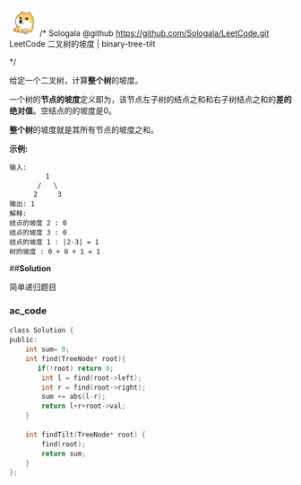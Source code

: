 ![](https://github.com/Sologala/SomeThings/blob/master/face.jpg?raw=true)
/*
    Sologala   @github    https://github.com/Sologala/LeetCode.git
    LeetCode   二叉树的坡度
   |     binary-tree-tilt

*/

给定一个二叉树，计算**整个树**的坡度。

一个树的**节点的坡度**定义即为，该节点左子树的结点之和和右子树结点之和的**差的绝对值**。空结点的的坡度是0。

**整个树**的坡度就是其所有节点的坡度之和。

**示例:**

```
输入: 
         1
       /   \
      2     3
输出: 1
解释: 
结点的坡度 2 : 0
结点的坡度 3 : 0
结点的坡度 1 : |2-3| = 1
树的坡度 : 0 + 0 + 1 = 1
```

##**Solution** 

简单递归题目

### **ac_code**
```c
class Solution {
public:
    int sum= 0;
    int find(TreeNode* root){
       if(!root) return 0;
        int l = find(root->left);
        int r = find(root->right);
        sum += abs(l-r);
        return l+r+root->val;
    }
    
    int findTilt(TreeNode* root) {
        find(root);
        return sum;
    }
};
```